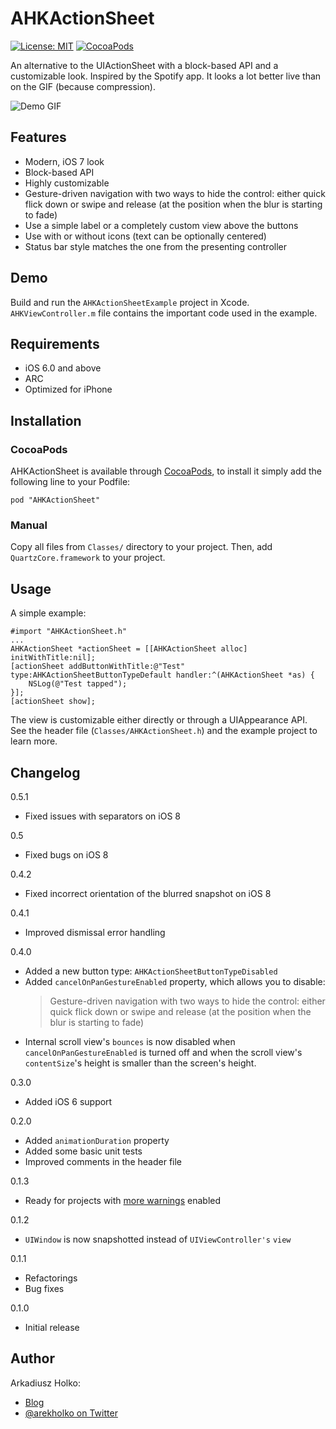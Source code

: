 # AHKActionSheet
[![License: MIT](https://img.shields.io/badge/license-MIT-red.svg?style=flat)](https://github.com/fastred/AHKActionSheet/blob/master/LICENSE)
[![CocoaPods](https://img.shields.io/cocoapods/v/AHKActionSheet.svg?style=flat)](https://github.com/fastred/AHKActionSheet)

An alternative to the UIActionSheet with a block-based API and a customizable look. Inspired by the Spotify app. It looks a lot better live than on the GIF (because compression).

![Demo GIF](https://raw.githubusercontent.com/fastred/AHKActionSheet/master/example.gif)

## Features

 * Modern, iOS 7 look
 * Block-based API
 * Highly customizable
 * Gesture-driven navigation with two ways to hide the control: either quick flick down or swipe and release (at the position when the blur is starting to fade)
 * Use a simple label or a completely custom view above the buttons
 * Use with or without icons (text can be optionally centered)
 * Status bar style matches the one from the presenting controller

## Demo

Build and run the `AHKActionSheetExample` project in Xcode. `AHKViewController.m` file contains the important code used in the example.

## Requirements

 * iOS 6.0 and above
 * ARC
 * Optimized for iPhone

## Installation
### CocoaPods

AHKActionSheet is available through [CocoaPods](http://cocoapods.org), to install
it simply add the following line to your Podfile:

    pod "AHKActionSheet"
### Manual
Copy all files from `Classes/` directory to your project. Then, add `QuartzCore.framework` to your project.

## Usage
A simple example:

```obj-c
#import "AHKActionSheet.h"
...
AHKActionSheet *actionSheet = [[AHKActionSheet alloc] initWithTitle:nil];
[actionSheet addButtonWithTitle:@"Test" type:AHKActionSheetButtonTypeDefault handler:^(AHKActionSheet *as) {
    NSLog(@"Test tapped");
}];
[actionSheet show];
```

The view is customizable either directly or through a UIAppearance API. See the header file (`Classes/AHKActionSheet.h`) and the example project to learn more.

## Changelog

0.5.1

* Fixed issues with separators on iOS 8

0.5

* Fixed bugs on iOS 8

0.4.2

* Fixed incorrect orientation of the blurred snapshot on iOS 8

0.4.1

* Improved dismissal error handling

0.4.0

* Added a new button type: `AHKActionSheetButtonTypeDisabled`
* Added `cancelOnPanGestureEnabled` property, which allows you to disable:
  > Gesture-driven navigation with two ways to hide the control: either quick flick down or swipe and release (at the position when the blur is starting to fade)
* Internal scroll view's `bounces` is now disabled when `cancelOnPanGestureEnabled` is turned off and when the scroll view's `contentSize`'s height is smaller than the screen's height.

0.3.0

* Added iOS 6 support

0.2.0

* Added `animationDuration` property
* Added some basic unit tests
* Improved comments in the header file

0.1.3

* Ready for projects with [more warnings](https://github.com/boredzo/Warnings-xcconfig/wiki/Warnings-Explained) enabled

0.1.2

* `UIWindow` is now snapshotted instead of `UIViewController's` `view`

0.1.1

* Refactorings
* Bug fixes

0.1.0

* Initial release

## Author

Arkadiusz Holko:

* [Blog](http://holko.pl/)
* [@arekholko on Twitter](https://twitter.com/arekholko)
